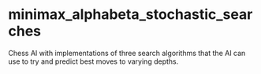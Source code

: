 # minimax_alphabeta_stochastic_searches
Chess AI with implementations of three search algorithms that the AI can use to try and predict best moves to varying depths. 
